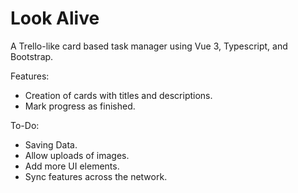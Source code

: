 # Look Alive
A Trello-like card based task manager using Vue 3, Typescript, and Bootstrap.

Features:
* Creation of cards with titles and descriptions.
* Mark progress as finished.

To-Do:
* Saving Data.
* Allow uploads of images.
* Add more UI elements.
* Sync features across the network.
